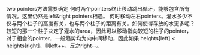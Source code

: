 two pointers方法需要确定
何时两个pointers终止移动跳出循环，能够包含所有情况。这里仍然是left&right pointers相遇。
何时移动左右pointers。灌水多少不仅与两个柱子的高度有关，也与两个柱子的距离有关。如何使得存放的水更多呢？较短的那一个柱子决定了灌水的area，因此可以移动指向较短的柱子的pointer，对于相会的pointer，一般趋势均为向中间移动，因此如果 heights[left] < heights[right]，则left++，反之right--。